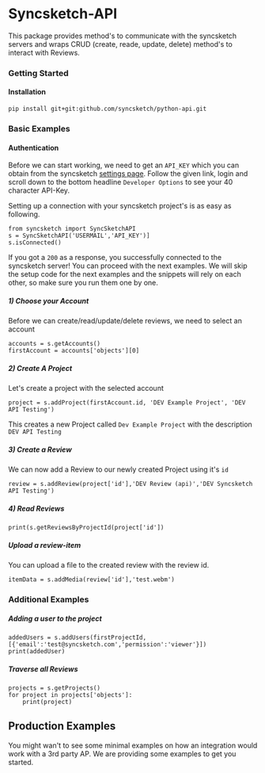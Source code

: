 # Syncsketch-API
This package provides method's to communicate with the syncsketch servers and wraps CRUD (create, reade, update, delete) method's to interact with Reviews.

### Getting Started



#### Installation

    pip install git+git:github.com/syncsketch/python-api.git



### Basic Examples


#### Authentication
Before we can start working, we need to get an `API_KEY` which you can obtain from the syncsketch [settings page](https://syncsketch.com/pro/#userProfile/settingsTab). Follow the given link, login and scroll down to the bottom headline `Developer Options` to see your 40 character API-Key.


Setting up a connection with your syncsketch project's is as easy as following. 

    from syncsketch import SyncSketchAPI
    s = SyncSketchAPI('USERMAIL','API_KEY')]
    s.isConnected()

If you got a `200` as a response, you successfully connected to the syncsketch server! You can proceed with the next examples. We will skip the setup code for the next examples and the snippets will rely on each other, so make sure you run them one by one.






##### 1) Choose your Account

Before we can create/read/update/delete reviews, we need to select an account

    accounts = s.getAccounts()
    firstAccount = accounts['objects'][0]

##### 2) Create A Project

Let's create a project with the selected account

    project = s.addProject(firstAccount.id, 'DEV Example Project', 'DEV API Testing')

This creates a new Project called `Dev Example Project` with the description `DEV API Testing`


##### 3) Create a Review

We can now add a Review to our newly created Project using it's `id`

    review = s.addReview(project['id'],'DEV Review (api)','DEV Syncsketch API Testing')


##### 4) Read Reviews


    print(s.getReviewsByProjectId(project['id'])


##### Upload a review-item

You can upload a file to the created review with the review id.

    itemData = s.addMedia(review['id'],'test.webm')




### Additional Examples

##### Adding a user to the project
    addedUsers = s.addUsers(firstProjectId,[{'email':'test@syncsketch.com','permission':'viewer'}])
    print(addedUser)


##### Traverse all Reviews
    projects = s.getProjects()
    for project in projects['objects']:
        print(project)


## Production Examples


You might wan't to see some minimal examples on how an integration would work with a 3rd party AP. We are providing some examples to get you started.